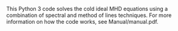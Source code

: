This Python 3 code solves the cold ideal MHD equations using a combination of spectral and method of lines techniques.
For more information on how the code works, see Manual/manual.pdf.


